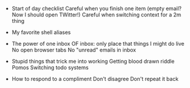 - Start of day checklist
  Careful when you finish one item (empty email? Now I should open TWitter!)
  Careful when switching context for a 2m thing

- My favorite shell aliases

- The power of one inbox
  OF inbox: only place that things I might do live
  No open browser tabs
  No "unread" emails in inbox
   
- Stupid things that trick me into working
  Getting blood drawn riddle
  Pomos
  Switching todo systems

- How to respond to a compliment
  Don't disagree
  Don't repeat it back

